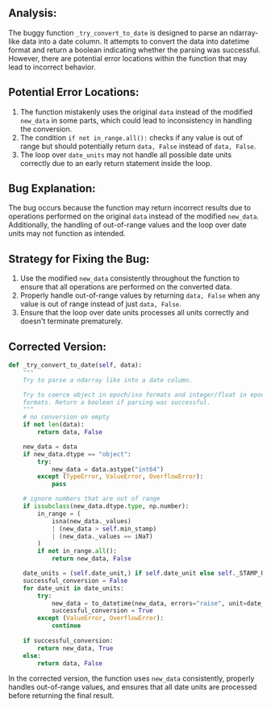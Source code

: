 ## Analysis:
The buggy function `_try_convert_to_date` is designed to parse an ndarray-like data into a date column. It attempts to convert the data into datetime format and return a boolean indicating whether the parsing was successful. However, there are potential error locations within the function that may lead to incorrect behavior.

## Potential Error Locations:
1. The function mistakenly uses the original `data` instead of the modified `new_data` in some parts, which could lead to inconsistency in handling the conversion.
2. The condition `if not in_range.all():` checks if any value is out of range but should potentially return `data, False` instead of `data, False`.
3. The loop over `date_units` may not handle all possible date units correctly due to an early return statement inside the loop.

## Bug Explanation:
The bug occurs because the function may return incorrect results due to operations performed on the original `data` instead of the modified `new_data`. Additionally, the handling of out-of-range values and the loop over date units may not function as intended.

## Strategy for Fixing the Bug:
1. Use the modified `new_data` consistently throughout the function to ensure that all operations are performed on the converted data.
2. Properly handle out-of-range values by returning `data, False` when any value is out of range instead of just `data, False`.
3. Ensure that the loop over date units processes all units correctly and doesn't terminate prematurely.

## Corrected Version:
```python
def _try_convert_to_date(self, data):
	"""
	Try to parse a ndarray like into a date column.

	Try to coerce object in epoch/iso formats and integer/float in epoch
	formats. Return a boolean if parsing was successful.
	"""
	# no conversion on empty
	if not len(data):
	    return data, False

	new_data = data
	if new_data.dtype == "object":
	    try:
	        new_data = data.astype("int64")
	    except (TypeError, ValueError, OverflowError):
	        pass

	# ignore numbers that are out of range
	if issubclass(new_data.dtype.type, np.number):
	    in_range = (
	        isna(new_data._values)
	        | (new_data > self.min_stamp)
	        | (new_data._values == iNaT)
	    )
	    if not in_range.all():
	        return new_data, False

	date_units = (self.date_unit,) if self.date_unit else self._STAMP_UNITS
	successful_conversion = False
	for date_unit in date_units:
	    try:
	        new_data = to_datetime(new_data, errors="raise", unit=date_unit)
	        successful_conversion = True
	    except (ValueError, OverflowError):
	        continue
	    
	if successful_conversion:
	    return new_data, True
	else:
	    return data, False
``` 

In the corrected version, the function uses `new_data` consistently, properly handles out-of-range values, and ensures that all date units are processed before returning the final result.
